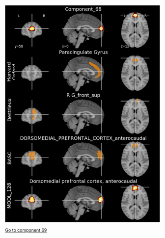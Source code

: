


![68](preliminary/68.jpg "Component 68")

[Go to component 69](https://parietal-inria.github.io/MODL_atlas/512/69 "Component 69")